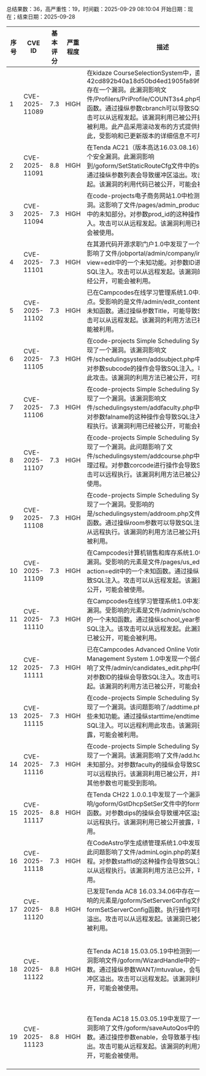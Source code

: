 总结果数：36，高严重性：19，时间戳：2025-09-29 08:10:04
开始日期：现在；结束日期：2025-09-28

| 序号 | CVE ID | 基本评分 | 严重程度 | 描述 | 参考资料 |
|-----|--------|------------|----------|-------------|------------|
| 1 | CVE-2025-11089 | 7.3  | HIGH | 在kidaze CourseSelectionSystem中，直到版本42cd892b40a18d50bd4ed1905fa89f939173a464存在一个漏洞。此漏洞影响文件/Profilers/PriProfile/COUNT3s4.php中的一个未知函数。通过操纵参数cbranch可以导致SQL注入。该攻击可以从远程发起。该漏洞利用已被公开披露，并可能被利用。此产品采用滚动发布的方式提供持续交付。因此，受影响和已更新版本的详细信息不可用。 | [1]https://github.com/evilthan9/cve/issues/2<br>[2]https://vuldb.com/?ctiid.326171<br>[3]https://vuldb.com/?id.326171<br>[4]https://vuldb.com/?submit.661282 |
| 2 | CVE-2025-11091 | 8.8  | HIGH | 在Tenda AC21（版本高达16.03.08.16）中发现了一个安全漏洞。此漏洞影响到/goform/SetStaticRouteCfg文件中的sscanf函数。通过操纵参数列表会导致缓冲区溢出。攻击可以远程发起。该漏洞的利用代码已被公开，可能会被利用。 | [1]https://github.com/maximdevere/CVE2/issues/2<br>[2]https://vuldb.com/?ctiid.326173<br>[3]https://vuldb.com/?id.326173<br>[4]https://vuldb.com/?submit.661806<br>[5]https://www.tenda.com.cn/ |
| 3 | CVE-2025-11094 | 7.3  | HIGH | 在code-projects电子商务网站1.0中检测到一个安全漏洞。这影响了文件/pages/admin_product_details.php中的未知部分。对参数prod_id的这种操作会导致SQL注入。攻击可以从远程发起。该漏洞利用已被公开，可能会被使用。 | [1]https://code-projects.org/<br>[2]https://github.com/wolfsecurity2/CVE/tree/main/tmp34<br>[3]https://vuldb.com/?ctiid.326175<br>[4]https://vuldb.com/?id.326175<br>[5]https://vuldb.com/?submit.659820 |
| 4 | CVE-2025-11101 | 7.3  | HIGH | 在其源代码开源求职门户1.0中发现了一个安全漏洞。这影响了文件/jobportal/admin/company/index.php?view=edit中的一个未知功能。对参数ID进行操作会导致SQL注入。攻击可以从远程发起。该漏洞的利用方法已经公开，可能会被利用。 | [1]https://github.com/yihaofuweng/cve/issues/37<br>[2]https://itsourcecode.com/<br>[3]https://vuldb.com/?ctiid.326182<br>[4]https://vuldb.com/?id.326182<br>[5]https://vuldb.com/?submit.662326 |
| 5 | CVE-2025-11102 | 7.3  | HIGH | 已在Campcodes在线学习管理系统1.0中发现一个弱点。受影响的是文件/admin/edit_content.php中的某个未知函数。通过操纵参数Title，可能导致SQL注入。攻击可以从远程发起。该漏洞的利用方法已被公开，并可能被利用。 | [1]https://github.com/hbesljx/vul/issues/1<br>[2]https://vuldb.com/?ctiid.326183<br>[3]https://vuldb.com/?id.326183<br>[4]https://vuldb.com/?submit.662352<br>[5]https://www.campcodes.com/ |
| 6 | CVE-2025-11105 | 7.3  | HIGH | 在code-projects Simple Scheduling System 1.0中发现了一个漏洞。该漏洞影响文件/schedulingsystem/addsubject.php中的未知部分。对参数subcode的操作会导致SQL注入。可以远程利用此攻击。该漏洞的利用方法已被公开，可能会被使用。 | [1]https://code-projects.org/<br>[2]https://github.com/WANGshuyan2025/cve/issues/2<br>[3]https://vuldb.com/?ctiid.326186<br>[4]https://vuldb.com/?id.326186<br>[5]https://vuldb.com/?submit.662442 |
| 7 | CVE-2025-11106 | 7.3  | HIGH | 在code-projects Simple Scheduling System 1.0中发现了一个漏洞。该漏洞影响文件/schedulingsystem/addfaculty.php中的未知代码。对参数falname的这种操作会导致SQL注入。攻击可以远程执行。该漏洞利用已经被公开，可能会被使用。 | [1]https://code-projects.org/<br>[2]https://github.com/WANGshuyan2025/cve/issues/3<br>[3]https://vuldb.com/?ctiid.326187<br>[4]https://vuldb.com/?id.326187<br>[5]https://vuldb.com/?submit.662443 |
| 8 | CVE-2025-11107 | 7.3  | HIGH | 在code-projects Simple Scheduling System 1.0中发现了一个漏洞。此问题影响了文件/schedulingsystem/addcourse.php中的某些未知处理过程。对参数corcode进行操作会导致SQL注入。攻击可以远程执行。该漏洞利用方法已被公开，并可能被使用。 | [1]https://code-projects.org/<br>[2]https://github.com/WANGshuyan2025/cve/issues/4<br>[3]https://vuldb.com/?ctiid.326188<br>[4]https://vuldb.com/?id.326188<br>[5]https://vuldb.com/?submit.662444 |
| 9 | CVE-2025-11108 | 7.3  | HIGH | 在code-projects Simple Scheduling System 1.0中发现了一个漏洞。受影响的是/schedulingsystem/addroom.php文件中的某个未知函数。通过操纵room参数可以导致SQL注入。攻击可以从远程执行。该漏洞的利用方法已被公开披露，可能会被利用。 | [1]https://code-projects.org/<br>[2]https://github.com/WANGshuyan2025/cve/issues/5<br>[3]https://vuldb.com/?ctiid.326189<br>[4]https://vuldb.com/?id.326189<br>[5]https://vuldb.com/?submit.662445 |
| 10 | CVE-2025-11109 | 7.3  | HIGH | 在Campcodes计算机销售和库存系统1.0中发现了一个漏洞。受影响的元素是文件/pages/us_edit.php?action=edit中的一个未知函数。通过操纵ID参数可以导致SQL注入。攻击可以从远程发起。该漏洞利用方法已公开，可能会被使用。 | [1]https://github.com/DrNbnonono/CVE/issues/1<br>[2]https://vuldb.com/?ctiid.326190<br>[3]https://vuldb.com/?id.326190<br>[4]https://vuldb.com/?submit.662455<br>[5]https://www.campcodes.com/ |
| 11 | CVE-2025-11110 | 7.3  | HIGH | 在Campcodes在线学习管理系统1.0中发现了一个安全漏洞。受影响的元素是文件/admin/school_year.php中的一个未知函数。通过操纵school_year参数可以导致SQL注入。该攻击可以从远程发起。此漏洞的利用方法已被公开，可能会被利用。 | [1]https://github.com/JKyukino/cve/issues/1<br>[2]https://vuldb.com/?ctiid.326191<br>[3]https://vuldb.com/?id.326191<br>[4]https://vuldb.com/?submit.662467<br>[5]https://www.campcodes.com/ |
| 12 | CVE-2025-11111 | 7.3  | HIGH | 已在Campcodes Advanced Online Voting Management System 1.0中发现一个弱点。该问题影响了文件/admin/candidates_edit.php中的未知功能。对参数ID的操纵会导致SQL注入。攻击可以从远程发起。该漏洞的利用方法已被公开，可能会被利用。 | [1]https://github.com/Clw309/CVE/issues/1<br>[2]https://vuldb.com/?ctiid.326192<br>[3]https://vuldb.com/?id.326192<br>[4]https://vuldb.com/?submit.662468<br>[5]https://www.campcodes.com/ |
| 13 | CVE-2025-11115 | 7.3  | HIGH | 在code-projects Simple Scheduling System 1.0中发现了一个漏洞。该问题影响了/addtime.php文件中的某些未知功能。通过操纵starttime/endtime参数会导致SQL注入。可以远程利用此攻击。该漏洞已被公开披露，可能会被利用。 | [1]https://code-projects.org/<br>[2]https://github.com/yihaofuweng/cve/issues/41<br>[3]https://vuldb.com/?ctiid.326196<br>[4]https://vuldb.com/?id.326196<br>[5]https://vuldb.com/?submit.662700 |
| 14 | CVE-2025-11116 | 7.3  | HIGH | 在code-projects Simple Scheduling System 1.0中发现了一个漏洞。该漏洞影响了文件/add.home.php中的未知部分。对参数faculty的操纵会导致SQL注入。攻击可以远程执行。该漏洞利用已被公开，并可能被使用。其他参数也可能受到影响。 | [1]https://code-projects.org/<br>[2]https://github.com/yihaofuweng/cve/issues/42<br>[3]https://vuldb.com/?ctiid.326197<br>[4]https://vuldb.com/?id.326197<br>[5]https://vuldb.com/?submit.662701 |
| 15 | CVE-2025-11117 | 8.8  | HIGH | 在Tenda CH22 1.0.0.1中发现了一个漏洞。此漏洞影响/goform/GstDhcpSetSer文件中的formWrlExtraGet函数。对参数dips的操纵会导致缓冲区溢出。该攻击可以远程执行。该漏洞利用已被公开披露，可能会被利用。 | [1]https://github.com/zhaoyinshan/CVE/issues/2<br>[2]https://vuldb.com/?ctiid.326198<br>[3]https://vuldb.com/?id.326198<br>[4]https://vuldb.com/?submit.662927<br>[5]https://www.tenda.com.cn/ |
| 16 | CVE-2025-11118 | 7.3  | HIGH | 在CodeAstro学生成绩管理系统1.0中发现了一个漏洞。此问题影响了文件/adminLogin.php的某些未知处理过程。对参数staffId的这种操作会导致SQL注入。攻击可以从远程执行。该漏洞利用方法已公开，可能会被使用。 | [1]https://codeastro.com/<br>[2]https://github.com/Clw309/CVE/issues/2<br>[3]https://vuldb.com/?ctiid.326199<br>[4]https://vuldb.com/?id.326199<br>[5]https://vuldb.com/?submit.663115 |
| 17 | CVE-2025-11120 | 8.8  | HIGH | 已发现Tenda AC8 16.03.34.06中存在一个弱点。受影响的元素是/goform/SetServerConfig文件中的formSetServerConfig函数。执行操作可能导致缓冲区溢出。攻击可以从远程发起。该漏洞已被公开，可能会被利用。 | [1]https://github.com/alc9700jmo/CVE/issues/19<br>[2]https://vuldb.com/?ctiid.326201<br>[3]https://vuldb.com/?id.326201<br>[4]https://vuldb.com/?submit.664065<br>[5]https://www.tenda.com.cn/ |
| 18 | CVE-2025-11122 | 8.8  | HIGH | 在Tenda AC18 15.03.05.19中检测到一个漏洞。该漏洞影响文件/goform/WizardHandle中的一个未知函数。通过操纵参数WANT/mtuvalue，会导致基于栈的缓冲区溢出。攻击可以远程发起。该漏洞利用方法现已公开，可能会被使用。 | [1]https://github.com/noahze01/IoT-vulnerable/blob/main/Tenda/AC18/WizardHandle.md<br>[2]https://github.com/noahze01/IoT-vulnerable/blob/main/Tenda/AC18/WizardHandle2.md<br>[3]https://vuldb.com/?ctiid.326203<br>[4]https://vuldb.com/?id.326203<br>[5]https://vuldb.com/?submit.664194<br>[6]https://vuldb.com/?submit.664195<br>[7]https://www.tenda.com.cn/ |
| 19 | CVE-2025-11123 | 8.8  | HIGH | 在Tenda AC18 15.03.05.19中发现了一个漏洞。该漏洞影响了文件/goform/saveAutoQos中的一个未知函数。通过操控参数enable，会导致基于栈的缓冲区溢出。攻击可能从远程发起。该漏洞的利用方法已被公开，可能会被使用。 | [1]https://github.com/noahze01/IoT-vulnerable/blob/main/Tenda/AC18/saveAutoQos.md<br>[2]https://github.com/noahze01/IoT-vulnerable/blob/main/Tenda/AC18/saveAutoQos.md#poc<br>[3]https://vuldb.com/?ctiid.326204<br>[4]https://vuldb.com/?id.326204<br>[5]https://vuldb.com/?submit.664197<br>[6]https://www.tenda.com.cn/ |